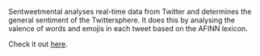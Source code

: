 Sentweetmental analyses real-time data from Twitter and determines the general sentiment of the Twittersphere. It does this by analysing the valence of words and emojis in each tweet based on the AFINN lexicon.

Check it out [here](https://iojw.github.io/sentweetmental/app).